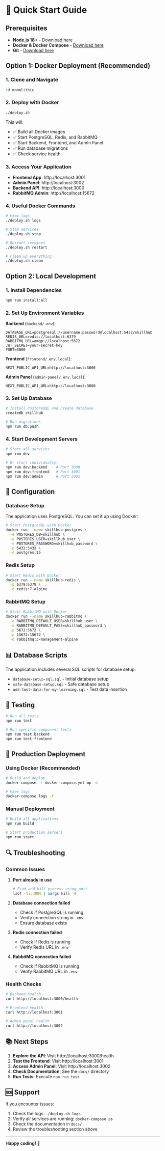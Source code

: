 # 🚀 Quick Start Guide

## Prerequisites

- **Node.js 18+** - [Download here](https://nodejs.org/)
- **Docker & Docker Compose** - [Download here](https://docs.docker.com/get-docker/)
- **Git** - [Download here](https://git-scm.com/)

## Option 1: Docker Deployment (Recommended)

### 1. Clone and Navigate
```bash
cd monolithic
```

### 2. Deploy with Docker
```bash
./deploy.sh
```

This will:
- ✅ Build all Docker images
- ✅ Start PostgreSQL, Redis, and RabbitMQ
- ✅ Start Backend, Frontend, and Admin Panel
- ✅ Run database migrations
- ✅ Check service health

### 3. Access Your Application
- **Frontend App**: http://localhost:3001
- **Admin Panel**: http://localhost:3002
- **Backend API**: http://localhost:3000
- **RabbitMQ Admin**: http://localhost:15672

### 4. Useful Docker Commands
```bash
# View logs
./deploy.sh logs

# Stop services
./deploy.sh stop

# Restart services
./deploy.sh restart

# Clean up everything
./deploy.sh clean
```

## Option 2: Local Development

### 1. Install Dependencies
```bash
npm run install:all
```

### 2. Set Up Environment Variables

**Backend** (`backend/.env`):
```env
DATABASE_URL=postgresql://username:password@localhost:5432/skillhub
REDIS_URL=redis://localhost:6379
RABBITMQ_URL=amqp://localhost:5672
JWT_SECRET=your-secret-key
PORT=3000
```

**Frontend** (`frontend/.env.local`):
```env
NEXT_PUBLIC_API_URL=http://localhost:3000
```

**Admin Panel** (`admin-panel/.env.local`):
```env
NEXT_PUBLIC_API_URL=http://localhost:3000
```

### 3. Set Up Database
```bash
# Install PostgreSQL and create database
createdb skillhub

# Run migrations
npm run db:push
```

### 4. Start Development Servers
```bash
# Start all services
npm run dev

# Or start individually:
npm run dev:backend    # Port 3000
npm run dev:frontend   # Port 3001
npm run dev:admin      # Port 3002
```

## 🔧 Configuration

### Database Setup
The application uses PostgreSQL. You can set it up using Docker:

```bash
# Start PostgreSQL with Docker
docker run --name skillhub-postgres \
  -e POSTGRES_DB=skillhub \
  -e POSTGRES_USER=skillhub_user \
  -e POSTGRES_PASSWORD=skillhub_password \
  -p 5432:5432 \
  -d postgres:15
```

### Redis Setup
```bash
# Start Redis with Docker
docker run --name skillhub-redis \
  -p 6379:6379 \
  -d redis:7-alpine
```

### RabbitMQ Setup
```bash
# Start RabbitMQ with Docker
docker run --name skillhub-rabbitmq \
  -e RABBITMQ_DEFAULT_USER=skillhub_user \
  -e RABBITMQ_DEFAULT_PASS=skillhub_password \
  -p 5672:5672 \
  -p 15672:15672 \
  -d rabbitmq:3-management-alpine
```

## 📊 Database Scripts

The application includes several SQL scripts for database setup:

- `database-setup-sql.sql` - Initial database setup
- `safe-database-setup.sql` - Safe database setup
- `add-test-data-for-my-learning.sql` - Test data insertion

## 🧪 Testing

```bash
# Run all tests
npm run test

# Run specific component tests
npm run test:backend
npm run test:frontend
```

## 🚀 Production Deployment

### Using Docker (Recommended)
```bash
# Build and deploy
docker-compose -f docker-compose.yml up -d

# View logs
docker-compose logs -f
```

### Manual Deployment
```bash
# Build all applications
npm run build

# Start production servers
npm run start
```

## 🔍 Troubleshooting

### Common Issues

1. **Port already in use**
   ```bash
   # Find and kill process using port
   lsof -ti:3000 | xargs kill -9
   ```

2. **Database connection failed**
   - Check if PostgreSQL is running
   - Verify connection string in `.env`
   - Ensure database exists

3. **Redis connection failed**
   - Check if Redis is running
   - Verify Redis URL in `.env`

4. **RabbitMQ connection failed**
   - Check if RabbitMQ is running
   - Verify RabbitMQ URL in `.env`

### Health Checks

```bash
# Backend health
curl http://localhost:3000/health

# Frontend health
curl http://localhost:3001

# Admin panel health
curl http://localhost:3002
```

## 📚 Next Steps

1. **Explore the API**: Visit http://localhost:3000/health
2. **Test the Frontend**: Visit http://localhost:3001
3. **Access Admin Panel**: Visit http://localhost:3002
4. **Check Documentation**: See the `docs/` directory
5. **Run Tests**: Execute `npm run test`

## 🆘 Support

If you encounter issues:

1. Check the logs: `./deploy.sh logs`
2. Verify all services are running: `docker-compose ps`
3. Check the documentation in `docs/`
4. Review the troubleshooting section above

---

**Happy coding! 🎉**
